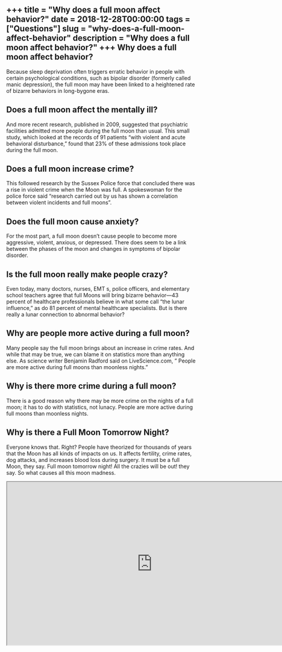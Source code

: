 +++
title = "Why does a full moon affect behavior?"
date = 2018-12-28T00:00:00
tags = ["Questions"]
slug = "why-does-a-full-moon-affect-behavior"
description = "Why does a full moon affect behavior?"
+++
Why does a full moon affect behavior?
-------------------------------------

Because sleep deprivation often triggers erratic behavior in people with certain psychological conditions, such as bipolar disorder (formerly called manic depression), the full moon may have been linked to a heightened rate of bizarre behaviors in long-bygone eras.

Does a full moon affect the mentally ill?
-----------------------------------------

And more recent research, published in 2009, suggested that psychiatric facilities admitted more people during the full moon than usual. This small study, which looked at the records of 91 patients “with violent and acute behavioral disturbance,” found that 23% of these admissions took place during the full moon.

Does a full moon increase crime?
--------------------------------

This followed research by the Sussex Police force that concluded there was a rise in violent crime when the Moon was full. A spokeswoman for the police force said “research carried out by us has shown a correlation between violent incidents and full moons”.

Does the full moon cause anxiety?
---------------------------------

For the most part, a full moon doesn’t cause people to become more aggressive, violent, anxious, or depressed. There does seem to be a link between the phases of the moon and changes in symptoms of bipolar disorder.

Is the full moon really make people crazy?
------------------------------------------

Even today, many doctors, nurses, EMT s, police officers, and elementary school teachers agree that full Moons will bring bizarre behavior—43 percent of healthcare professionals believe in what some call “the lunar influence,” as do 81 percent of mental healthcare specialists. But is there really a lunar connection to abnormal behavior?

Why are people more active during a full moon?
----------------------------------------------

Many people say the full moon brings about an increase in crime rates. And while that may be true, we can blame it on statistics more than anything else. As science writer Benjamin Radford said on LiveScience.com, ” People are more active during full moons than moonless nights.”

Why is there more crime during a full moon?
-------------------------------------------

There is a good reason why there may be more crime on the nights of a full moon; it has to do with statistics, not lunacy. People are more active during full moons than moonless nights.

Why is there a Full Moon Tomorrow Night?
----------------------------------------

Everyone knows that. Right? People have theorized for thousands of years that the Moon has all kinds of impacts on us. It affects fertility, crime rates, dog attacks, and increases blood loss during surgery. It must be a full Moon, they say. Full moon tomorrow night! All the crazies will be out! they say. So what causes all this moon madness.

<iframe allow="accelerometer; autoplay; clipboard-write; encrypted-media; gyroscope; picture-in-picture" allowfullscreen="" class="__youtube_prefs__  epyt-is-override  no-lazyload" data-no-lazy="1" data-origheight="433" data-origwidth="770" data-skipgform_ajax_framebjll="" height="433" id="_ytid_33466" loading="lazy" src="https://www.youtube.com/embed/12QVsfcumCg?enablejsapi=1&autoplay=0&cc_load_policy=0&cc_lang_pref=&iv_load_policy=1&loop=0&modestbranding=0&rel=1&fs=1&playsinline=0&autohide=2&theme=dark&color=red&controls=1&" title="YouTube player" width="770"></iframe>